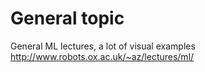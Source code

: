 # General topic 

General ML lectures, a lot of visual examples http://www.robots.ox.ac.uk/~az/lectures/ml/
